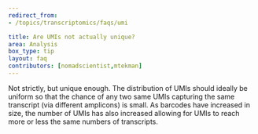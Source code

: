 ```yaml
---
redirect_from:
- /topics/transcriptomics/faqs/umi

title: Are UMIs not actually unique?
area: Analysis
box_type: tip
layout: faq
contributors: [nomadscientist,mtekman]
---
```


Not strictly, but unique enough. The distribution of UMIs should ideally be uniform so that the chance of any two same UMIs capturing the same transcript (via different amplicons) is small. As barcodes have increased in size, the number of UMIs has also increased allowing for UMIs to reach more or less the same numbers of transcripts.
